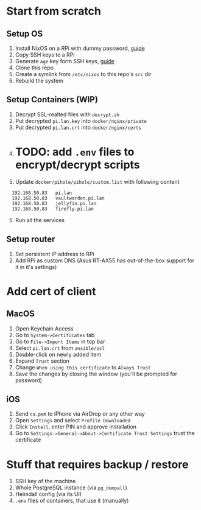 # Start from scratch

## Setup OS

1. Install NixOS on a RPi with dummy password, [guide](https://nix.dev/tutorials/nixos/installing-nixos-on-a-raspberry-pi.html)
2. Copy SSH keys to a RPi
3. Generate `age` key form SSH keys, [guide](https://github.com/Mic92/ssh-to-age/blob/main/README.md)
4. Clone this repo
5. Create a symlink from `/etc/nixos` to this repo's `src` dir
6. Rebuild the system

## Setup Containers (WIP)

1. Decrypt SSL-realted files with `decrypt.sh`
2. Put decrypted `pi.lan.key` into `docker/nginx/private`
3. Put decrypted `pi.lan.crt` into `docker/nginx/certs`
4. # TODO: add `.env` files to encrypt/decrypt scripts
4. Update `docker/pihole/pihole/custom.list` with following content

  ```
    192.168.50.83   pi.lan
    192.168.50.83   vaultwarden.pi.lan
    192.168.50.83   jellyfin.pi.lan
    192.168.50.83   firefly.pi.lan
  ```

5. Run all the services

## Setup router

1. Set persistent IP address to RPi
2. Add RPi as custom DNS (Asus RT-AX55 has out-of-the-box support for it in it's settings)

# Add cert of client

## MacOS

1. Open Keychain Access
2. Go to `System->Certificates` tab
3. Go to `File->Import Items` in top bar
4. Select `pi.lan.crt` from `ansible/ssl`
5. Double-click on newly added item
6. Expand `Trust` section
7. Change `When using this certificate` to `Always Trust`
8. Save the changes by closing the window (you'll be prompted for password)

## iOS

1. Send `ca.pem` to iPhone via AirDrop or any other way
2. Open `Settings` and select `Profile Downloaded`
3. Click `Install`, enter PIN and approve installation
4. Go to `Settings->General->About->Certificate Trust Settings` trust the certificate

# Stuff that requires backup / restore

1. SSH key of the machine
2. Whole PostgreSQL instance (via `pg_dumpall`)
3. Heimdall config (via its UI)
4. `.env` files of containers, that use it (manually)
